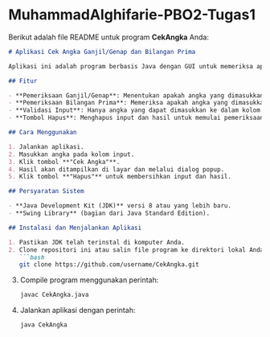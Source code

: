 # MuhammadAlghifarie-PBO2-Tugas1
Berikut adalah file README untuk program **CekAngka** Anda:

```markdown
# Aplikasi Cek Angka Ganjil/Genap dan Bilangan Prima

Aplikasi ini adalah program berbasis Java dengan GUI untuk memeriksa apakah sebuah angka merupakan bilangan ganjil/genap dan apakah angka tersebut bilangan prima.

## Fitur

- **Pemeriksaan Ganjil/Genap**: Menentukan apakah angka yang dimasukkan merupakan bilangan ganjil atau genap.
- **Pemeriksaan Bilangan Prima**: Memeriksa apakah angka yang dimasukkan merupakan bilangan prima.
- **Validasi Input**: Hanya angka yang dapat dimasukkan ke dalam kolom input.
- **Tombol Hapus**: Menghapus input dan hasil untuk memulai pemeriksaan baru.

## Cara Menggunakan

1. Jalankan aplikasi.
2. Masukkan angka pada kolom input.
3. Klik tombol **"Cek Angka"**.
4. Hasil akan ditampilkan di layar dan melalui dialog popup.
5. Klik tombol **"Hapus"** untuk membersihkan input dan hasil.

## Persyaratan Sistem

- **Java Development Kit (JDK)** versi 8 atau yang lebih baru.
- **Swing Library** (bagian dari Java Standard Edition).

## Instalasi dan Menjalankan Aplikasi

1. Pastikan JDK telah terinstal di komputer Anda.
2. Clone repositori ini atau salin file program ke direktori lokal Anda:
   ```bash
   git clone https://github.com/username/CekAngka.git
   ```
3. Compile program menggunakan perintah:
   ```bash
   javac CekAngka.java
   ```
4. Jalankan aplikasi dengan perintah:
   ```bash
   java CekAngka
   ```


